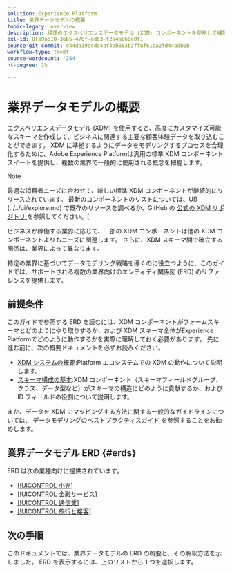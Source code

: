 ```yaml
---
solution: Experience Platform
title: 業界データモデルの概要
topic-legacy: overview
description: 標準のエクスペリエンスデータモデル (XDM) コンポーネントを使用して構築できる、様々な業種向けの標準化されたデータモデルについて説明します。
exl-id: 8fa9a610-36b5-470f-ad63-f2a4a060e0f1
source-git-commit: e44da39dcdd4af4ab883b3ff8f61ca2fd44adb0b
workflow-type: tm+mt
source-wordcount: '354'
ht-degree: 1%

---
```


# 業界データモデルの概要

エクスペリエンスデータモデル (XDM) を使用すると、高度にカスタマイズ可能なスキーマを作成して、ビジネスに関連する主要な顧客体験データを取り込むことができます。 XDM に準拠するようにデータをモデリングするプロセスを合理化するために、Adobe Experience Platformは汎用の標準 XDM コンポーネントスイートを提供し、複数の業界で一般的に使用される概念を把握します。

>[!NOTE]
>
>最適な消費者ニーズに合わせて、新しい標準 XDM コンポーネントが継続的にリリースされています。 最新のコンポーネントのリストについては、UI](../../ui/explore.md) で既存のリソースを調べるか、GitHub の [ 公式の XDM リポジトリ ](https://github.com/adobe/xdm/tree/master/components) を参照してください。[

ビジネスが稼働する業界に応じて、一部の XDM コンポーネントは他の XDM コンポーネントよりもニーズに関連します。 さらに、XDM スキーマ間で確立する関係は、業界によって異なります。

特定の業界に基づいてデータモデリング戦略を導くのに役立つように、このガイドでは、サポートされる複数の業界向けのエンティティ関係図 (ERD) のリファレンスを提供します。

## 前提条件

このガイドで参照する ERD を読むには、XDM コンポーネントがフォームスキーマとどのようにやり取りするか、および XDM スキーマ全体がExperience Platformでどのように動作するかを実際に理解しておく必要があります。 先に進む前に、次の概要ドキュメントを必ずお読みください。

* [XDM システムの概要](../../home.md):Platform エコシステムでの XDM の動作について説明します。
* [スキーマ構成の基本](../../schema/composition.md):XDM コンポーネント（スキーマフィールドグループ、クラス、データ型など）がスキーマの構造にどのように貢献するか、および ID フィールドの役割について説明します。

また、データを XDM にマッピングする方法に関する一般的なガイドラインについては、[ データモデリングのベストプラクティスガイド ](../../schema/best-practices.md) を参照することをお勧めします。

## 業界データモデル ERD {#erds}

ERD は次の業種向けに提供されています。

* [[!UICONTROL 小売]](./retail.md)
* [[!UICONTROL 金融サービス]](./financial.md)
* [[!UICONTROL 通信業]](./telecom.md)
* [[!UICONTROL 旅行と接客]](./travel-hospitality.md)

## 次の手順

このドキュメントでは、業界データモデルの ERD の概要と、その解釈方法を示しました。 ERD を表示するには、上のリストから 1 つを選択します。
